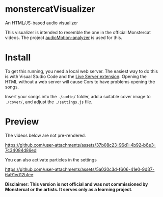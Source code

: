 # monstercatVisualizer
An HTML/JS-based audio visualizer

This visualizer is intended to resemble the one in the official Monstercat videos.
The project [audioMotion-analyzer](https://github.com/hvianna/audioMotion-analyzer) is used for this.


# Install
To get this running, you need a local web server. The easiest way to do this is with Visual Studio Code and the [Live Server extension](https://marketplace.visualstudio.com/items?itemName=ritwickdey.LiveServer). Opening the HTML without a web server will cause Cors to have problems opening the songs.

Insert your songs into the `./audio/` folder, add a suitable cover image to `./cover/`, and adjust the `./settings.js` file.

# Preview
The videos below are not pre-rendered.

https://github.com/user-attachments/assets/37b08c23-96d1-4b92-b6e3-7c34084d86ed

You can also activate particles in the settings

https://github.com/user-attachments/assets/5a030c3d-f606-41e0-9d37-6a91ed12bfee

**Disclaimer: This version is not official and was not commissioned by Monstercat or the artists. It serves only as a learning project.**

